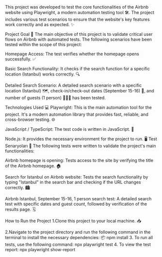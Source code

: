This project was developed to test the core functionalities of the Airbnb website using Playwright, a modern automation testing tool 🛠️. The project includes various test scenarios to ensure that the website's key features work correctly and as expected. ✨

Project Goal 🎯
The main objective of this project is to validate critical user flows on Airbnb with automated tests. The following scenarios have been tested within the scope of this project:

Homepage Access: The test verifies whether the homepage opens successfully. ✅

Basic Search Functionality: It checks if the search function for a specific location (Istanbul) works correctly. 🔍

Detailed Search Scenario: A detailed search scenario with a specific location (Istanbul) 🗺️, check-in/check-out dates (September 15-16) 📅, and number of guests (1 person) 🧑‍🤝‍🧑 has been tested.

Technologies Used 💻
Playwright: This is the main automation tool for the project. It's a modern automation library that provides fast, reliable, and cross-browser testing. 🌐

JavaScript / TypeScript: The test code is written in JavaScript. 📜

Node.js: It provides the necessary environment for the project to run. 🖥️
Test Senaryoları 📝
The following tests were written to validate the project's main functionalities:

Airbnb homepage is opening: Tests access to the site by verifying the title of the Airbnb homepage. 🏠

Search for Istanbul on Airbnb website: Tests the search functionality by typing "Istanbul" in the search bar and checking if the URL changes correctly. 🏙️

Airbnb Istanbul, September 15-16, 1 person search test: A detailed search test with specific dates and guest count, followed by verification of the results page. 🗓️

How to Run the Project
1.Clone this project to your local machine. 📥 

2.Navigate to the project directory and run the following command in the terminal to install the necessary dependencies: 📦
   npm install
3. To run all tests, use the following command:
   npx playwright test
4. To view the test report:
   npx playwright show-report

